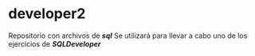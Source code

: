 # developer2
Repositorio con archivos de ***sql***
Se utilizará para llevar a cabo uno de los ejercicios de ***SQLDeveloper***
